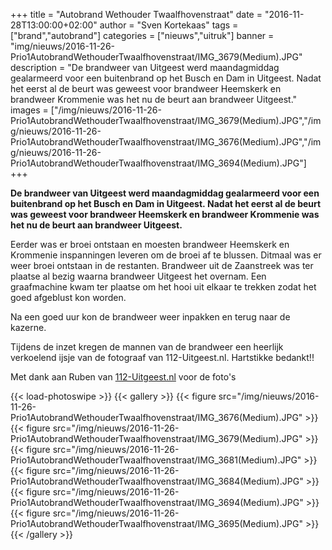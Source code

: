 +++
title = "Autobrand Wethouder Twaalfhovenstraat"
date = "2016-11-28T13:00:00+02:00"
author = "Sven Kortekaas"
tags = ["brand","autobrand"]
categories = ["nieuws","uitruk"]
banner = "img/nieuws/2016-11-26-Prio1AutobrandWethouderTwaalfhovenstraat/IMG_3679(Medium).JPG"
description = "De brandweer van Uitgeest werd maandagmiddag gealarmeerd voor een buitenbrand op het Busch en Dam in Uitgeest. Nadat het eerst al de beurt was geweest voor brandweer Heemskerk en brandweer Krommenie was het nu de beurt aan brandweer Uitgeest."
images = ["/img/nieuws/2016-11-26-Prio1AutobrandWethouderTwaalfhovenstraat/IMG_3679(Medium).JPG","/img/nieuws/2016-11-26-Prio1AutobrandWethouderTwaalfhovenstraat/IMG_3676(Medium).JPG","/img/nieuws/2016-11-26-Prio1AutobrandWethouderTwaalfhovenstraat/IMG_3694(Medium).JPG"]
+++

**De brandweer van Uitgeest werd maandagmiddag gealarmeerd voor een buitenbrand op het Busch en Dam in Uitgeest. Nadat het eerst al de beurt was geweest voor brandweer Heemskerk en brandweer Krommenie was het nu de beurt aan brandweer Uitgeest.**  

Eerder was er broei ontstaan en moesten brandweer Heemskerk en Krommenie inspanningen leveren om de broei af te blussen. Ditmaal was er weer broei ontstaan in de restanten. Brandweer uit de Zaanstreek was ter plaatse al bezig waarna brandweer Uitgeest het overnam. Een graafmachine kwam ter plaatse om het hooi uit elkaar te trekken zodat het goed afgeblust kon worden.  

Na een goed uur kon de brandweer weer inpakken en terug naar de kazerne.  

Tijdens de inzet kregen de mannen van de brandweer een heerlijk verkoelend ijsje van de fotograaf van 112-Uitgeest.nl. Hartstikke bedankt!!  

Met dank aan Ruben van [112-Uitgeest.nl](https://www.112-uitgeest.nl) voor de foto's  

{{< load-photoswipe >}}
{{< gallery >}}
  {{< figure src="/img/nieuws/2016-11-26-Prio1AutobrandWethouderTwaalfhovenstraat/IMG_3676(Medium).JPG" >}}
  {{< figure src="/img/nieuws/2016-11-26-Prio1AutobrandWethouderTwaalfhovenstraat/IMG_3679(Medium).JPG" >}}
  {{< figure src="/img/nieuws/2016-11-26-Prio1AutobrandWethouderTwaalfhovenstraat/IMG_3681(Medium).JPG" >}}
  {{< figure src="/img/nieuws/2016-11-26-Prio1AutobrandWethouderTwaalfhovenstraat/IMG_3684(Medium).JPG" >}}
  {{< figure src="/img/nieuws/2016-11-26-Prio1AutobrandWethouderTwaalfhovenstraat/IMG_3694(Medium).JPG" >}}
  {{< figure src="/img/nieuws/2016-11-26-Prio1AutobrandWethouderTwaalfhovenstraat/IMG_3695(Medium).JPG" >}}
{{< /gallery >}}
